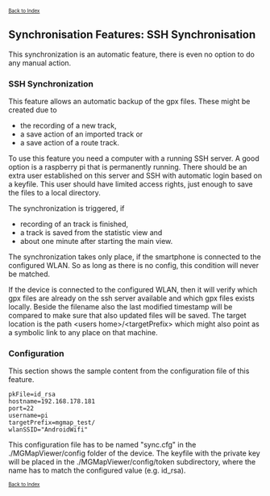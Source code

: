 <small><small>[Back to Index](../../../index.md)</small></small>

## Synchronisation Features: SSH Synchronisation

This synchronization is an automatic feature, there is even no option to do any manual action.

### SSH Synchronization

This feature allows an automatic backup of the gpx files. These might be created due to
- the recording of a new track,
- a save action of an imported track or
- a save action of a route track.

To use this feature you need a computer with a running SSH server. A good option is a raspberry pi that
is permanently running. There should be an extra user established on this server and SSH with automatic login based
on a keyfile. This user should have limited access rights, just enough to save the files to a local directory.

The synchronization is triggered, if
- recording of an track is finished,
- a track is saved from the statistic view and
- about one minute after starting the main view.

The synchronization takes only place, if the smartphone is connected to the configured WLAN.
So as long as there is no config, this condition will never be matched.

If the device is connected to the configured WLAN, then it will verify which gpx files are already on the ssh server available
and which gpx files exists locally. Beside the filename also the last modified timestamp will be compared to make sure that also
updated files will be saved.
The target location is the path \<users home\>/\<targetPrefix\> which might also point as a symbolic link to any place on that machine.

### Configuration

This section shows the sample content from the configuration file of this feature.
```
pkFile=id_rsa
hostname=192.168.178.181
port=22
username=pi
targetPrefix=mgmap_test/
wlanSSID="AndroidWifi"
```
This configuration file has to be named "sync.cfg" in the ./MGMapViewer/config folder of the device. The keyfile with the
private key will be placed in the ./MGMapViewer/config/token subdirectory, where the name has to match the configured value (e.g. id_rsa).



<small><small>[Back to Index](../../../index.md)</small></small>